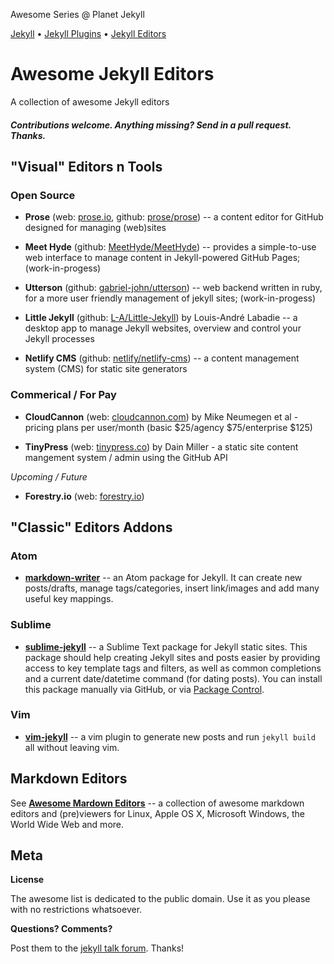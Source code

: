 Awesome Series @ Planet Jekyll

[Jekyll](https://github.com/planetjekyll/awesome-jekyll) • 
[Jekyll Plugins](https://github.com/planetjekyll/awesome-jekyll-plugins) •
[Jekyll Editors](https://github.com/planetjekyll/awesome-jekyll-editors)


# Awesome Jekyll Editors


A collection of awesome Jekyll editors


#### _Contributions welcome. Anything missing? Send in a pull request. Thanks._



## "Visual" Editors n Tools

### Open Source

- **Prose** (web: [prose.io](http://prose.io), github: [prose/prose](https://github.com/prose/prose)) -- a content editor for GitHub designed for managing (web)sites

- **Meet Hyde** (github: [MeetHyde/MeetHyde](https://github.com/MeetHyde/MeetHyde)) -- provides a simple-to-use web interface to manage content in Jekyll-powered GitHub Pages; (work-in-progess)

- **Utterson** (github: [gabriel-john/utterson](https://github.com/gabriel-john/utterson)) -- web backend written in ruby, for a more user friendly management of jekyll sites; (work-in-progess)

- **Little Jekyll** (github: [L-A/Little-Jekyll](https://github.com/L-A/Little-Jekyll)) by Louis-André Labadie -- a desktop app to manage Jekyll websites, overview and control your Jekyll processes

- **Netlify CMS** (github: [netlify/netlify-cms](https://github.com/netlify/netlify-cms)) -- a content management system (CMS) for static site generators


### Commerical / For Pay

- **CloudCannon** (web: [cloudcannon.com](http://cloudcannon.com)) by Mike Neumegen et al  - pricing plans per user/month (basic $25/agency $75/enterprise	$125)

- **TinyPress** (web: [tinypress.co](https://tinypress.co)) by Dain Miller - a static site content mangement system / admin using the GitHub API

_Upcoming / Future_

- **Forestry.io** (web: [forestry.io](https://forestry.io))



## "Classic" Editors Addons

### Atom

- [**markdown-writer**](https://atom.io/packages/markdown-writer) -- an Atom package for Jekyll. It can create new posts/drafts, manage tags/categories, insert link/images and add many useful key mappings.


### Sublime

- [**sublime-jekyll**](https://github.com/23maverick23/sublime-jekyll) -- a Sublime Text package for Jekyll static sites. This package should help creating Jekyll sites and posts easier by providing access to key template tags and filters, as well as common completions and a current date/datetime command (for dating posts). You can install this package manually via GitHub, or via [Package Control](https://packagecontrol.io/packages/Jekyll).

### Vim

- [**vim-jekyll**](https://github.com/parkr/vim-jekyll) -- a vim plugin to generate new posts and run `jekyll build` all without leaving vim.



## Markdown Editors

See [**Awesome Mardown Editors**](https://github.com/writekit/awesome-markdown-editors) -- a collection of awesome markdown editors and (pre)viewers for Linux, Apple OS X, Microsoft Windows, the World Wide Web and more.


## Meta

**License**

The awesome list is dedicated to the public domain. Use it as you please with no restrictions whatsoever.

**Questions? Comments?**

Post them to the [jekyll talk forum](http://talk.jekyllrb.com). Thanks!

